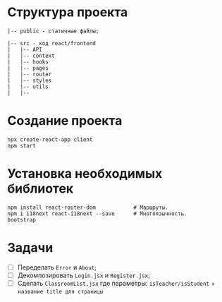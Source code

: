 # Структура проекта

```
|-- public - статичные файлы;

|-- src - код react/frontend
|   |-- API
|   |-- context
|   |-- hooks
|   |-- pages
|   |-- router
|   |-- styles
|   |-- utils
|   |-- 

```

# Создание проекта

```
npx create-react-app client
npm start
```

# Установка необходимых библиотек

```
npm install react-router-dom            # Маршруты.
npm i i18next react-i18next --save      # Многоязычность.
bootstrap
```

# Задачи
- [ ] Переделать `Error` и `About`;
- [ ] Декомпозировать `Login.jsx` и `Register.jsx`;
- [ ] Сделать `ClassroomList.jsx` где параметры: `isTeacher/isStudent` + `название title для страницы`